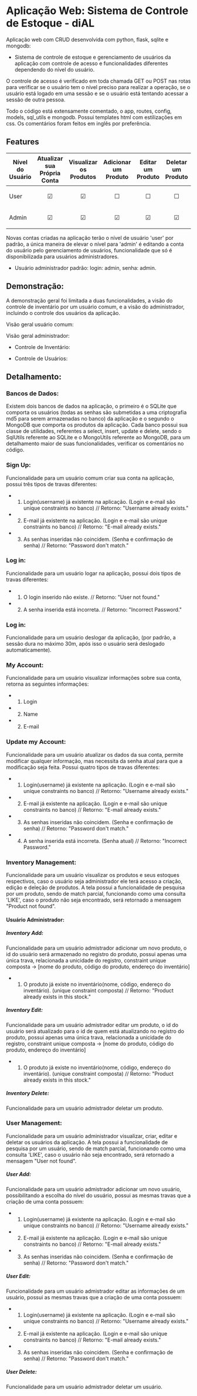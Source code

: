 # Aplicação Web: Sistema de Controle de Estoque - diAL

Aplicação web com CRUD desenvolvida com python, flask, sqlite e mongodb: 
  - Sistema de controle de estoque e gerenciamento de usuários da aplicação com controle de acesso e funcionalidades diferentes dependendo do nível do usuário.

O controle de acesso é verificado em toda chamada GET ou POST nas rotas para verificar se o usuário tem o nível preciso para realizar a operação, se o usuário está logado em uma sessão e se o usuário está tentando acessar a sessão de outra pessoa.

Todo o código está extensamente comentado, o app, routes, config, models, sql_utils e mongodb. Possui templates html com estilizações em css. Os comentários foram feitos em inglês por preferência.

## Features

Nível do Usuário | Atualizar sua Própria Conta | Visualizar os Produtos | Adicionar um Produto | Editar um Produto | Deletar um Produto | Visualizar os Usuários | Adicionar um Usuário | Editar um Usuário | Deletar um Usuário
--- | --- | --- | --- |--- |--- |--- |--- |--- |---
User | <p align="center"> &#9745; </p> | <p align="center"> &#9745; </p> |  <p align="center"> &#9744; </p> | <p align="center"> &#9744; </p> | <p align="center"> &#9744; </p> | <p align="center"> &#9744; </p> | <p align="center"> &#9744; </p> | <p align="center"> &#9744; </p> | <p align="center"> &#9744; </p> | <p align="center"> &#9744; </p>
Admin | <p align="center"> &#9745; </p> | <p align="center"> &#9745; </p> | <p align="center"> &#9745; </p> | <p align="center"> &#9745; </p> | <p align="center"> &#9745; </p> | <p align="center"> &#9745; </p> | <p align="center"> &#9745; </p> | <p align="center"> &#9745; </p> | <p align="center"> &#9745; </p> | <p align="center"> &#9745; </p>

Novas contas criadas na aplicação terão o nível de usuário 'user' por padrão, a única maneira de elevar o nível para 'admin' é editando a conta do usuário pelo gerenciamento de usuários, funcionalidade que só é disponibilizada para usuários administradores.

- Usuário administrador padrão: login: admin, senha: admin.

## Demonstração:

A demonstração geral foi limitada a duas funcionalidades, a visão do controle de inventário por um usuário comum, e a visão do administrador, incluindo o controle dos usuários da aplicação.

Visão geral usuário comum:


Visão geral administrador:

- Controle de Inventário:

- Controle de Usuários:


## Detalhamento:

### Bancos de Dados:

Existem dois bancos de dados na aplicação, o primeiro é o SQLite que comporta os usuários (todas as senhas são submetidas a uma criptografia md5 para serem armazenadas no banco) da aplicação e o segundo o MongoDB que comporta os produtos da aplicação. Cada banco possui sua classe de utilidades, referentes a select, insert, update e delete, sendo o SqlUtils referente ao SQLite e o MongoUtils referente ao MongoDB, para um detalhamento maior de suas funcionalidades, verificar os comentários no código.

### Sign Up:

Funcionalidade para um usuário comum criar sua conta na aplicação, possui três tipos de travas diferentes:
-  1. Login(username) já existente na aplicação. (Login e e-mail são unique constraints no banco) // Retorno: "Username already exists."
-  2. E-mail já existente na aplicação. (Login e e-mail são unique constraints no banco) // Retorno: "E-mail already exists."
-  3. As senhas inseridas não coincidem. (Senha e confirmação de senha) // Retorno: "Password don't match."

### Log in:

Funcionalidade para um usuário logar na aplicação, possui dois tipos de travas diferentes:
-  1. O login inserido não existe. // Retorno: "User not found."
-  2. A senha inserida está incorreta. // Retorno: "Incorrect Password."

### Log in:

Funcionalidade para um usuário deslogar da aplicação, (por padrão, a sessão dura no máximo 30m, após isso o usuário será deslogado automaticamente).

### My Account:

Funcionalidade para um usuário visualizar informações sobre sua conta, retorna as seguintes informações:
-  1. Login
-  2. Name
-  2. E-mail

### Update my Account:

Funcionalidade para um usuário atualizar os dados da sua conta, permite modificar qualquer informação, mas necessita da senha atual para que a modificação seja feita. Possui quatro tipos de travas diferentes:
-  1. Login(username) já existente na aplicação. (Login e e-mail são unique constraints no banco) // Retorno: "Username already exists."
-  2. E-mail já existente na aplicação. (Login e e-mail são unique constraints no banco) // Retorno: "E-mail already exists."
-  3. As senhas inseridas não coincidem. (Senha e confirmação de senha) // Retorno: "Password don't match."
-  4. A senha inserida está incorreta. (Senha atual) // Retorno: "Incorrect Password."

### Inventory Management:

Funcionalidade para um usuário visualizar os produtos e seus estoques respectivos, caso o usuário seja administrador ele terá acesso a criação, edição e deleção de produtos. A tela possui a funcionalidade de pesquisa por um produto, sendo de match parcial, funcionando como uma consulta 'LIKE', caso o produto não seja encontrado, será retornado a mensagem "Product not found".

#### Usuário Administrador:

##### Inventory Add:

Funcionalidade para um usuário admistrador adicionar um novo produto, o id do usuário será armazenado no registro do produto, possui apenas uma única trava, relacionada a unicidade do registro, constraint unique composta -> [nome do produto, código do produto, endereço do inventário]
-  1. O produto já existe no inventário(nome, código, endereço do inventário). (unique constraint composta) // Retorno: "Product already exists in this stock."

##### Inventory Edit:

Funcionalidade para um usuário admistrador editar um produto, o id do usuário será atualizado para o id de quem está atualizando no registro do produto, possui apenas uma única trava, relacionada a unicidade do registro, constraint unique composta -> [nome do produto, código do produto, endereço do inventário]
-  1. O produto já existe no inventário(nome, código, endereço do inventário). (unique constraint composta) // Retorno: "Product already exists in this stock."

##### Inventory Delete:

Funcionalidade para um usuário admistrador deletar um produto.

### User Management:

Funcionalidade para um usuário administrador visualizar, criar, editar e deletar os usuários da aplicação. A tela possui a funcionalidade de pesquisa por um usuário, sendo de match parcial, funcionando como uma consulta 'LIKE', caso o usuário não seja encontrado, será retornado a mensagem "User not found".

##### User Add:

Funcionalidade para um usuário admistrador adicionar um novo usuário, possibilitando a escolha do nível do usuário, possui as mesmas travas que a criação de uma conta possuem:
-  1. Login(username) já existente na aplicação. (Login e e-mail são unique constraints no banco) // Retorno: "Username already exists."
-  2. E-mail já existente na aplicação. (Login e e-mail são unique constraints no banco) // Retorno: "E-mail already exists."
-  3. As senhas inseridas não coincidem. (Senha e confirmação de senha) // Retorno: "Password don't match."

##### User Edit:

Funcionalidade para um usuário admistrador editar as informações de um usuário, possui as mesmas travas que a criação de uma conta possuem:
-  1. Login(username) já existente na aplicação. (Login e e-mail são unique constraints no banco) // Retorno: "Username already exists."
-  2. E-mail já existente na aplicação. (Login e e-mail são unique constraints no banco) // Retorno: "E-mail already exists."
-  3. As senhas inseridas não coincidem. (Senha e confirmação de senha) // Retorno: "Password don't match."

##### User Delete:

Funcionalidade para um usuário admistrador deletar um usuário.
